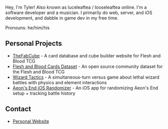 Hey, I'm Tyler! Also known as luceleaftea / looseleaftea online. I'm a software developer and a musician. I primarily do web, server, and iOS development, and dabble in game dev in my free time.

Pronouns: he/him/his

## Personal Projects
* [TheFabCube](https://www.thefabcube.com) - A card database and cube builder website for Flesh and Blood TCG
* [Flesh and Blood Cards Dataset](https://github.com/the-fab-cube/flesh-and-blood-cards) - An open source community dataset for the Flesh and Blood TCG
* [Wizard Tactics](https://luceleaftea.com/projects/wizard-tactics/) - A simultaneous-turn versus game about lethal wizard battles with physics and element interactions
* [Aeon's End iOS Randomizer](https://luceleaftea.com/projects/aeon-s-end-ios-randomizer/) - An iOS app for randomizing Aeon's End setup + tracking battle history

## Contact
* [Personal Website](https://luceleaftea.com/)

<!--
**luceleaftea/luceleaftea** is a ✨ _special_ ✨ repository because its `README.md` (this file) appears on your GitHub profile.

Here are some ideas to get you started:

- 🔭 I’m currently working on ...
- 🌱 I’m currently learning ...
- 👯 I’m looking to collaborate on ...
- 🤔 I’m looking for help with ...
- 💬 Ask me about ...
- 📫 How to reach me: ...
- 😄 Pronouns: ...
- ⚡ Fun fact: ...
-->
